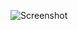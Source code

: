 ![Screenshot](https://raw.githubusercontent.com/Cryakl/Ultimate-RAT-Collection/refs/heads/main/CtOSRat/ctOS%20RAT%20v1.0.0/Screenshot.png)
